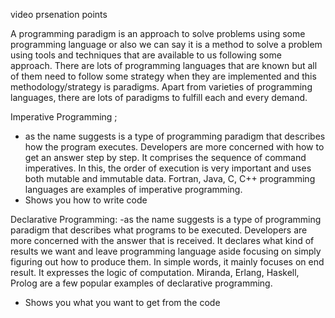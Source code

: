 video prsenation points

A programming paradigm is an approach to solve problems using some programming language or also we can say it is a method to solve a problem using tools and techniques that are available to us following some approach. There are lots of programming languages that are known but all of them need to follow some strategy when they are implemented and this methodology/strategy is paradigms. Apart from varieties of programming languages, there are lots of paradigms to fulfill each and every demand.

Imperative Programming ;
- as the name suggests is a type of programming paradigm that describes how the program executes. Developers are more concerned with how to get an answer step by step. It comprises the sequence of command imperatives. In this, the order of execution is very important and uses both mutable and immutable data. Fortran, Java, C, C++ programming languages are examples of imperative programming. 
- Shows you how to write code

Declarative Programming:
-as the name suggests is a type of programming paradigm that describes what programs to be executed. Developers are more concerned with the answer that is received. It declares what kind of results we want and leave programming language aside focusing on simply figuring out how to produce them. In simple words, it mainly focuses on end result. It expresses the logic of computation. Miranda, Erlang, Haskell, Prolog are a few popular examples of declarative programming.
- Shows you what you want to get from the code


